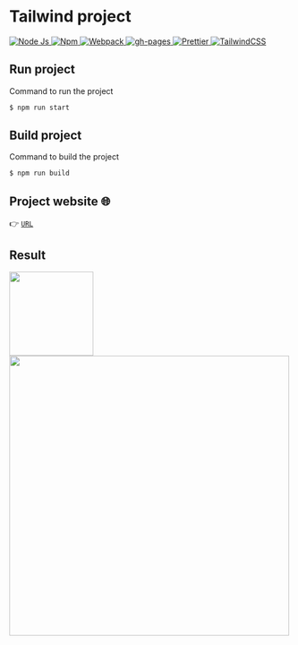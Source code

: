 # Tailwind project
<p>
  <a href="https://nodejs.org/en/" target="_blank">
    <img
      src="https://img.shields.io/badge/-v16.16.0-gray?style=flat&logo=node.js&logoColor=white&label=Node.js&labelColor=43853D"
      alt="Node Js"
    />
  </a>
  <a href="https://www.npmjs.com/" target="_blank">
    <img
      src="https://img.shields.io/badge/-v8.11.0-gray?style=flat&logo=npm&label=npm&labelColor=cb0000"
      alt="Npm"
    />
  </a>
  <a href="https://webpack.js.org/" target="_blank">
    <img
      src="https://img.shields.io/badge/-v5.74.0-gray?style=flat&logo=webpack&label=webpack&labelColor=2b3a42"
      alt="Webpack"
    />
  </a>
  <a href="https://github.com/" target="_blank">
    <img
      src="https://img.shields.io/badge/-v4.0.0-gray?style=flat&logo=github&label=gh-pages
&labelColor=161b22"
      alt="gh-pages"
    />
  </a>
  <a href="https://prettier.io/" target="_blank">
    <img
      src="https://img.shields.io/badge/-v2.7.1-gray?style=flat&logo=prettier&logoColor=white&label=Prettier&labelColor=1a2b34"
      alt="Prettier"
    />
  </a>
  <a href="https://tailwindcss.com/" target="_blank">
    <img
      src="https://img.shields.io/badge/-v3.1.8-gray?style=flat&logo=tailwind-css&logoColor=white&label=TailwindCSS&labelColor=06b6d4"
      alt="TailwindCSS"
    />
  </a>
</p>

## Run project
Command to run the project
```bash
$ npm run start
```
## Build project
Command to build the project
```bash
$ npm run build
```
## Project website  🌐
👉 [`URL`](https://github.com/bmolina1993)
## Result
<div>
  <img width=150 src="https://media3.giphy.com/media/NYaMarKMaYfcCVz8vo/giphy.gif?cid=790b761168fb5d2d0166d770a7d7809494dc052d51a86694&rid=giphy.gif&ct=g">
</div>
<div>
  <img width=500 src="https://media1.giphy.com/media/ZL1oW9EWw188Rw4yex/giphy.gif?cid=790b76117b53a9434d993aadc27c95534644af00222e058f&rid=giphy.gif&ct=g">
</div>
